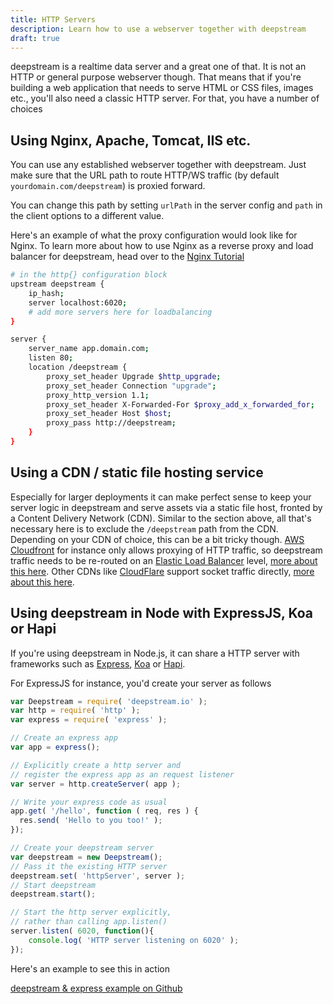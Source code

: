 ```yaml
---
title: HTTP Servers
description: Learn how to use a webserver together with deepstream
draft: true
---
```


deepstream is a realtime data server and a great one of that. It is not an HTTP or general purpose webserver though. That means that if you're building a web application that needs to serve HTML or CSS files, images etc., you'll also need a classic HTTP server. For that, you have a number of choices

## Using Nginx, Apache, Tomcat, IIS etc.
You can use any established webserver together with deepstream. Just make sure that the URL path to route HTTP/WS traffic (by default `yourdomain.com/deepstream`) is proxied forward.

You can change this path by setting `urlPath` in the server config and `path` in the client options to a different value.

Here's an example of what the proxy configuration would look like for Nginx. To learn more about how to use Nginx as a reverse proxy and load balancer for deepstream, head over to the [Nginx Tutorial](../other-nginx/)

```bash
# in the http{} configuration block
upstream deepstream {
    ip_hash;
    server localhost:6020;
    # add more servers here for loadbalancing
}

server {
    server_name app.domain.com;
    listen 80;
    location /deepstream {
        proxy_set_header Upgrade $http_upgrade;
        proxy_set_header Connection "upgrade";
        proxy_http_version 1.1;
        proxy_set_header X-Forwarded-For $proxy_add_x_forwarded_for;
        proxy_set_header Host $host;
        proxy_pass http://deepstream;
    }
}
```

## Using a CDN / static file hosting service
Especially for larger deployments it can make perfect sense to keep your server logic in deepstream and serve assets via a static file host, fronted by a Content Delivery Network (CDN). Similar to the section above, all that's necessary here is to exclude the `/deepstream` path from the CDN. Depending on your CDN of choice, this can be a bit tricky though. [AWS Cloudfront](https://aws.amazon.com/cloudfront/) for instance only allows proxying of HTTP traffic, so deepstream traffic needs to be re-routed on an [Elastic Load Balancer](https://aws.amazon.com/elasticloadbalancing/) level, [more about this here](https://forums.aws.amazon.com/thread.jspa?messageID=589328). Other CDNs like [CloudFlare](https://www.cloudflare.com/) support socket traffic directly, [more about this here](https://blog.cloudflare.com/cloudflare-now-supports-websockets/).

## Using deepstream in Node with ExpressJS, Koa or Hapi
If you're using deepstream in Node.js, it can share a HTTP server with frameworks such as [Express](//expressjs.com/), [Koa](//koajs.com/) or [Hapi](//hapijs.com/).

For ExpressJS for instance, you'd create your server as follows

```javascript
var Deepstream = require( 'deepstream.io' );
var http = require( 'http' );
var express = require( 'express' );

// Create an express app
var app = express();

// Explicitly create a http server and
// register the express app as an request listener
var server = http.createServer( app );

// Write your express code as usual
app.get( '/hello', function ( req, res ) {
  res.send( 'Hello to you too!' );
});

// Create your deepstream server
var deepstream = new Deepstream();
// Pass it the existing HTTP server
deepstream.set( 'httpServer', server );
// Start deepstream
deepstream.start();

// Start the http server explicitly,
// rather than calling app.listen()
server.listen( 6020, function(){
    console.log( 'HTTP server listening on 6020' );
});
```

Here's an example to see this in action

<a class="mega" href="//github.com/deepstreamIO/ds-tutorial-express"><i class="fa fa-github"></i>deepstream & express example on Github</a>
